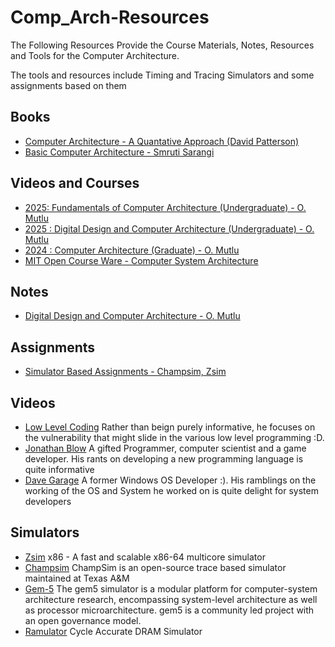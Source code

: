 # Comp_Arch-Resources

The Following Resources Provide the Course Materials, Notes, Resources and Tools for the Computer Architecture.


The tools and resources include Timing and Tracing Simulators and some assignments based on them 

## Books 
* [Computer Architecture - A Quantative Approach (David Patterson)](https://dn790008.ca.archive.org/0/items/computerarchitectureaquantitativeapproach6thedition/Computer%20Architecture%3A%20A%20Quantitative%20Approach%206th%20Edition.pdf)
* [Basic Computer Architecture - Smruti Sarangi](https://www.cse.iitd.ac.in/~srsarangi/archbooksoft.html)

## Videos and Courses

* [2025: Fundamentals of Computer Architecture (Undergraduate) - O. Mutlu](https://safari.ethz.ch/foca/spring2025/doku.php?id=start)
* [2025 : Digital Design and Computer Architecture (Undergraduate) - O. Mutlu](https://safari.ethz.ch/ddca/spring2025/doku.php)
* [2024 : Computer Architecture (Graduate) - O. Mutlu](https://safari.ethz.ch/architecture/fall2024/doku.php?id=start)
* [MIT Open Course Ware - Computer System Architecture](https://ocw.mit.edu/courses/6-823-computer-system-architecture-fall-2005/)

## Notes
* [Digital Design and Computer Architecture - O. Mutlu](https://cs.shivi.io/01-Semesters-(BSc)/Semester-2/Digital-Design-and-Computer-Architecture/)

## Assignments
* [Simulator Based Assignments - Champsim, Zsim](https://drive.google.com/drive/folders/1dJCRerxJvIcB59SllxfThLvgGVKlkktJ?usp=drive_link)

## Videos 
* [Low Level Coding](https://www.youtube.com/@LowLevelTV) 
Rather than beign purely informative, he focuses on the vulnerability that might slide in the various low level programming :D.
* [Jonathan Blow](https://www.youtube.com/@jblow888)
A gifted Programmer, computer scientist and a game developer. His rants on developing a new programming language is quite informative 
* [Dave Garage](https://www.youtube.com/watch?v=Bwh6cVJHKSo)
A former Windows OS Developer :). His ramblings on the working of the OS and System he worked on is quite delight for system developers 

## Simulators
* [Zsim](https://github.com/s5z/zsim) 
x86 - A fast and scalable x86-64 multicore simulator 
* [Champsim](https://github.com/ChampSim/ChampSim)
  ChampSim is an open-source trace based simulator maintained at Texas A&M 
* [Gem-5](https://www.gem5.org/)
  The gem5 simulator is a modular platform for computer-system architecture research, encompassing system-level architecture as well as processor microarchitecture. gem5 is a community led project with an open governance model. 
* [Ramulator](https://github.com/CMU-SAFARI/ramulator2)
Cycle Accurate DRAM Simulator
